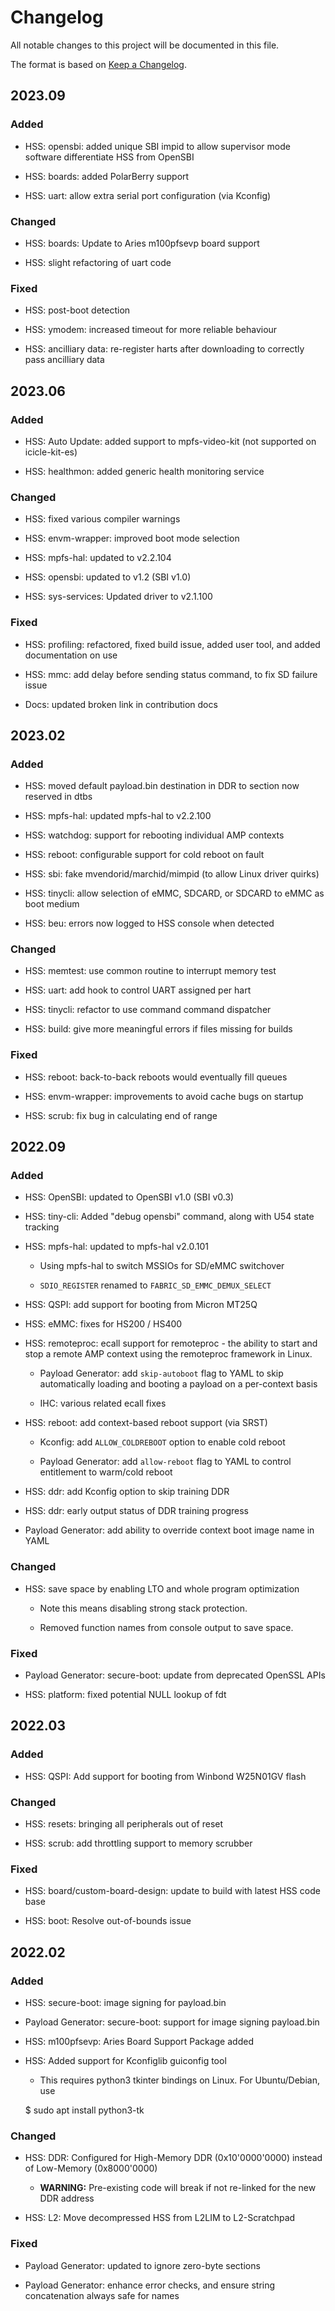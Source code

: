 # Changelog

All notable changes to this project will be documented in this file.

The format is based on [Keep a Changelog](https://keepachangelog.com/en/1.0.0/).

## 2023.09

### Added

 * HSS: opensbi: added unique SBI impid to allow supervisor mode software differentiate HSS from OpenSBI

 * HSS: boards: added PolarBerry support

 * HSS: uart: allow extra serial port configuration (via Kconfig)

### Changed

 * HSS: boards: Update to Aries m100pfsevp board support

 * HSS: slight refactoring of uart code

### Fixed

 * HSS: post-boot detection

 * HSS: ymodem: increased timeout for more reliable behaviour

 * HSS: ancilliary data: re-register harts after downloading to correctly pass ancilliary data


## 2023.06

### Added

 * HSS: Auto Update: added support to mpfs-video-kit (not supported on icicle-kit-es)

 * HSS: healthmon: added generic health monitoring service

### Changed

 * HSS: fixed various compiler warnings

 * HSS: envm-wrapper: improved boot mode selection

 * HSS: mpfs-hal: updated to v2.2.104

 * HSS: opensbi: updated to v1.2 (SBI v1.0)

 * HSS: sys-services: Updated driver to v2.1.100

### Fixed

 * HSS: profiling: refactored, fixed build issue, added user tool, and added documentation on use

 * HSS: mmc: add delay before sending status command, to fix SD failure issue

 * Docs: updated broken link in contribution docs

## 2023.02

### Added

 * HSS: moved default payload.bin destination in DDR to section now reserved in dtbs

 * HSS: mpfs-hal: updated mpfs-hal to v2.2.100

 * HSS: watchdog: support for rebooting individual AMP contexts

 * HSS: reboot: configurable support for cold reboot on fault

 * HSS: sbi: fake mvendorid/marchid/mimpid (to allow Linux driver quirks)

 * HSS: tinycli: allow selection of eMMC, SDCARD, or SDCARD to eMMC as boot medium

 * HSS: beu: errors now logged to HSS console when detected

### Changed

 * HSS: memtest: use common routine to interrupt memory test

 * HSS: uart: add hook to control UART assigned per hart

 * HSS: tinycli: refactor to use command command dispatcher

 * HSS: build: give more meaningful errors if files missing for builds

### Fixed

 * HSS: reboot: back-to-back reboots would eventually fill queues

 * HSS: envm-wrapper: improvements to avoid cache bugs on startup

 * HSS: scrub: fix bug in calculating end of range

## 2022.09

### Added

 * HSS: OpenSBI: updated to OpenSBI v1.0 (SBI v0.3)

 * HSS: tiny-cli: Added "debug opensbi" command, along with U54 state tracking

 * HSS: mpfs-hal: updated to mpfs-hal v2.0.101

   - Using mpfs-hal to switch MSSIOs for SD/eMMC switchover

    - `SDIO_REGISTER` renamed to `FABRIC_SD_EMMC_DEMUX_SELECT`

 * HSS: QSPI: add support for booting from Micron MT25Q

 * HSS: eMMC: fixes for HS200 / HS400

 * HSS: remoteproc: ecall support for remoteproc - the ability to start and stop a
   remote AMP context using the remoteproc framework in Linux.

    - Payload Generator: add `skip-autoboot` flag to YAML to skip automatically
      loading and booting a payload on a per-context basis

    - IHC: various related ecall fixes

 * HSS: reboot: add context-based reboot support (via SRST)

    - Kconfig: add `ALLOW_COLDREBOOT` option to enable cold reboot

    - Payload Generator: add `allow-reboot` flag to YAML to control entitlement to
      warm/cold reboot

 * HSS: ddr: add Kconfig option to skip training DDR

 * HSS: ddr: early output status of DDR training progress

 * Payload Generator: add ability to override context boot image name in YAML


### Changed

 * HSS: save space by enabling LTO and whole program optimization

   - Note this means disabling strong stack protection.

   - Removed function names from console output to save space.

### Fixed

 * Payload Generator: secure-boot: update from deprecated OpenSSL APIs

 * HSS: platform: fixed potential NULL lookup of fdt


## 2022.03

### Added

 * HSS: QSPI: Add support for booting from Winbond W25N01GV flash

### Changed

 * HSS: resets: bringing all peripherals out of reset

 * HSS: scrub: add throttling support to memory scrubber

### Fixed

 * HSS: board/custom-board-design: update to build with latest HSS code base

 * HSS: boot: Resolve out-of-bounds issue

## 2022.02

### Added

 * HSS: secure-boot: image signing for payload.bin

 * Payload Generator: secure-boot: support for image signing payload.bin

 * HSS: m100pfsevp: Aries Board Support Package added

 * HSS: Added support for Kconfiglib guiconfig tool

   - This requires python3 tkinter bindings on Linux. For Ubuntu/Debian, use

    $ sudo apt install python3-tk

### Changed

 * HSS: DDR: Configured for High-Memory DDR (0x10'0000'0000) instead of Low-Memory (0x8000'0000)

   - **WARNING:** Pre-existing code will break if not re-linked for the new DDR address

 * HSS: L2: Move decompressed HSS from L2LIM to L2-Scratchpad


### Fixed

 * Payload Generator: updated to ignore zero-byte sections

 * Payload Generator: enhance error checks, and ensure string concatenation always safe for names
